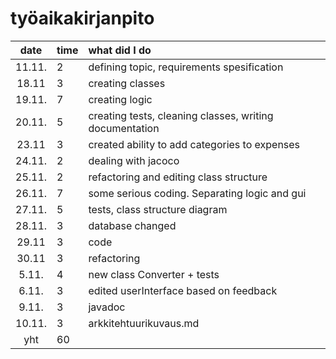 # työaikakirjanpito

| date | time | what did I do  |
| :----:|:-----| :-----|
| 11.11. |  2   | defining topic, requirements spesification |
| 18.11 |  3   | creating classes |
| 19.11. | 7    | creating logic |
|    20.11.   | 5    |creating tests, cleaning classes, writing documentation  |
|   23.11    |    3 | created ability to add categories to expenses |
|24.11.| 2     | dealing with jacoco|  
|25.11.| 2    | refactoring and editing class structure |
| 26.11.  |   7  | some serious coding. Separating logic and gui |
| 27.11.  |  5   | tests, class structure diagram |
|   28.11.    |  3   | database changed |
|29.11|    3 | code |  
|30.11|   3  | refactoring | 
|5.11.|  4   | new class Converter + tests | 
|6.11.|   3  | edited userInterface based on feedback | 
|9.11.|   3  | javadoc | 
|10.11.|  3   | arkkitehtuurikuvaus.md | 
| yht   | 60   | | 
